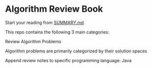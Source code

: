# Algorithm Review Book

Start your reading from [SUMMARY.md](SUMMARY.md)  

This repo contains the following 3 main categories:  

Review Algorithm Problems  

Algorithm problems are primarily categorized by their solution spaces  

Append review notes to specific programming language: Java